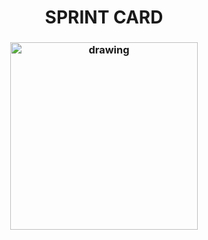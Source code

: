 
<h1 align = "center">  SPRINT CARD  </h1>

<h3 align = "center">  <img src="https://i.imgur.com/dKNkcaX.jpg"   alt="drawing" width =300 </h3>
